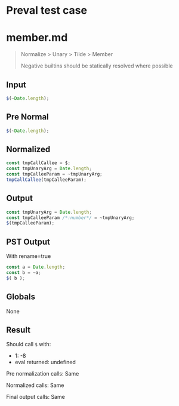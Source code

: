 # Preval test case

# member.md

> Normalize > Unary > Tilde > Member
>
> Negative builtins should be statically resolved where possible

## Input

`````js filename=intro
$(~Date.length);
`````

## Pre Normal


`````js filename=intro
$(~Date.length);
`````

## Normalized


`````js filename=intro
const tmpCallCallee = $;
const tmpUnaryArg = Date.length;
const tmpCalleeParam = ~tmpUnaryArg;
tmpCallCallee(tmpCalleeParam);
`````

## Output


`````js filename=intro
const tmpUnaryArg = Date.length;
const tmpCalleeParam /*:number*/ = ~tmpUnaryArg;
$(tmpCalleeParam);
`````

## PST Output

With rename=true

`````js filename=intro
const a = Date.length;
const b = ~a;
$( b );
`````

## Globals

None

## Result

Should call `$` with:
 - 1: -8
 - eval returned: undefined

Pre normalization calls: Same

Normalized calls: Same

Final output calls: Same
